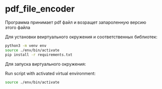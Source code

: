 # pdf_file_encoder
Программа принимает pdf файл и возращет запароленную версию этого файла

Для установки веиртуального окружения и соответственных библиотек:

```bash
python3 -m venv env
source ./env/bin/activate
pip install -r requirements.txt
```

Для запуска виртуального окружения: 

Run script with activated virtual environment:

```bash
source ./env/bin/activate

```
